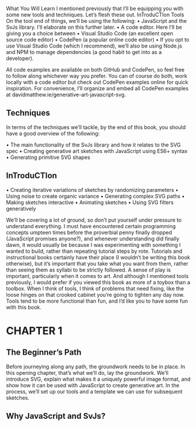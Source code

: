 What You Will Learn
I mentioned previously that I’ll be equipping you with some new tools and techniques. Let’s flesh these out.
InTroduCTIon  Tools
On the tool end of things, we’ll be using the following:
•	JavaScript and the SvJs library. I’ll elaborate on this further later.
•	A code editor. Here I’ll be giving you a choice between
•	Visual Studio Code (an excellent open source code editor)
•	CodePen (a popular online code editor)
•	If you opt to use Visual Studio Code (which I recommend), we’ll also be using Node.js and NPM to manage dependencies (a good habit to get into as a developer).

All code examples are available on both GitHub and CodePen, so feel free to follow along whichever way you prefer. You can of course do both, work locally with a code editor but check out CodePen examples online for quick inspiration. For convenience, I’ll organize and embed all CodePen examples at davidmatthew.ie/generative-art-javascript-svg.

## Techniques
In terms of the techniques we’ll tackle, by the end of this book, you should have a good overview of the following:

•	The main functionality of the SvJs library and how it relates to the SVG spec
•	Creating generative art sketches with JavaScript using ES6+ syntax
•	Generating primitive SVG shapes

## InTroduCTIon
•	Creating iterative variations of sketches by randomizing parameters
•	Using noise to create organic variance
•	Generating complex SVG paths
•	Making sketches interactive
•	Animating sketches
•	Using SVG filters generatively

We’ll be covering a lot of ground, so don’t put yourself under pressure to understand everything. I must have encountered certain programming concepts 
umpteen times before the proverbial penny finally dropped (JavaScript promises anyone?), and whenever understanding did finally dawn, it would usually be because I was experimenting with something I wanted to build, rather than repeating tutorial steps by rote. Tutorials and instructional books certainly have their place (I wouldn’t be writing this book otherwise), but it’s important that you take what you want from them, rather than seeing them as syllabi to be strictly followed.
A sense of play is important, particularly when it comes to art. And although I mentioned tools previously, I would prefer if you viewed this book as more of a toybox than a toolbox. When I think of tools, I think of problems that need fixing, like the loose hinges on that crooked cabinet you’re going to tighten any day now. Tools tend to be more functional than fun, and I’d like you to have some fun with this book.

# CHAPTER 1
## The Beginner’s Path
Before journeying along any path, the groundwork needs to be in place. In this opening chapter, that’s what we’ll do, lay the groundwork. We’ll introduce SVG, explain what makes it a uniquely powerful image format, and show how it can be used with JavaScript to create generative art. In the process, we’ll set up our tools and a template we can use for subsequent sketches.

 ## Why JavaScript and SvJs?


